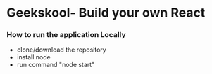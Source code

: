# Geekskool- Build your own React

### How to run the application Locally

* clone/download the repository
* install node
* run command "node start" 

